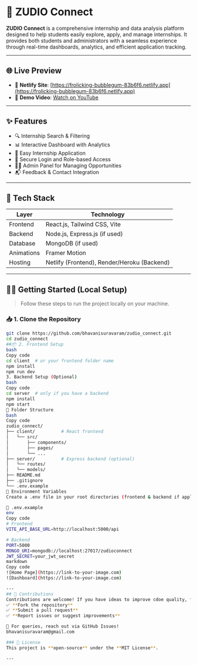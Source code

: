 # 🚀 ZUDIO Connect

**ZUDIO Connect** is a comprehensive internship and data analysis platform designed to help students easily explore, apply, and manage internships. It provides both students and administrators with a seamless experience through real-time dashboards, analytics, and efficient application tracking.

---

## 🌐 Live Preview

- 🔗 **Netlify Site**: [https://frolicking-bubblegum-83b6f6.netlify.app](https://frolicking-bubblegum-83b6f6.netlify.app)
- 🎥 **Demo Video**: [Watch on YouTube](https://youtu.be/YOUR_DEMO_VIDEO_LINK) <!-- Replace with actual video link -->

---

## ✨ Features

- 🔍 Internship Search & Filtering
- 📊 Interactive Dashboard with Analytics
- 📝 Easy Internship Application
- 🔐 Secure Login and Role-based Access
- 🧑‍💼 Admin Panel for Managing Opportunities
- 📬 Feedback & Contact Integration

---

## 🧱 Tech Stack

| Layer     | Technology                      |
|-----------|----------------------------------|
| Frontend  | React.js, Tailwind CSS, Vite     |
| Backend   | Node.js, Express.js (if used)    |
| Database  | MongoDB (if used)                |
| Animations| Framer Motion                    |
| Hosting   | Netlify (Frontend), Render/Heroku (Backend)

---

## 🧑‍💻 Getting Started (Local Setup)

> Follow these steps to run the project locally on your machine.

### 📥 1. Clone the Repository

```bash
git clone https://github.com/bhavanisuravaram/zudio_connect.git
cd zudio_connect
##📦 2. Frontend Setup
bash
Copy code
cd client  # or your frontend folder name
npm install
npm run dev
3. Backend Setup (Optional)
bash
Copy code
cd server  # only if you have a backend
npm install
npm start
📁 Folder Structure
bash
Copy code
zudio_connect/
├── client/          # React frontend
│   └── src/
│       ├── components/
│       ├── pages/
│       └── ...
├── server/          # Express backend (optional)
│   └── routes/
│   └── models/
├── README.md
├── .gitignore
└── .env.example
🔐 Environment Variables
Create a .env file in your root directories (frontend & backend if applicable):

📄 .env.example
env
Copy code
# Frontend
VITE_API_BASE_URL=http://localhost:5000/api

# Backend
PORT=5000
MONGO_URI=mongodb://localhost:27017/zudioconnect
JWT_SECRET=your_jwt_secret
markdown
Copy code
![Home Page](https://link-to-your-image.com)
![Dashboard](https://link-to-your-image.com)

---
## 🤝 Contributions  
Contributions are welcome! If you have ideas to improve cdoe quality, feel free to:  
✅ **Fork the repository**  
✅ **Submit a pull request**  
✅ **Report issues or suggest improvements**  

📩 For queries, reach out via GitHub Issues!  
bhavanisuravaram@gmail.com

### 🔗 License  
This project is **open-source** under the **MIT License**.  

---

